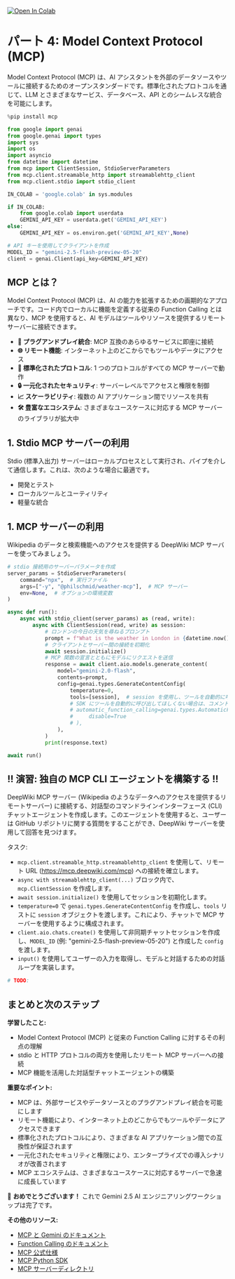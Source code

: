 [![Open In Colab](https://colab.research.google.com/assets/colab-badge.svg)](https://colab.research.google.com/github/philschmid/gemini-2.5-ai-engineering-workshop/blob/main/notebooks/04-model-context-protocol-mcp.ipynb)

# パート 4: Model Context Protocol (MCP)

Model Context Protocol (MCP) は、AI アシスタントを外部のデータソースやツールに接続するためのオープンスタンダードです。標準化されたプロトコルを通じて、LLM とさまざまなサービス、データベース、API とのシームレスな統合を可能にします。


```python
%pip install mcp
```


```python
from google import genai
from google.genai import types
import sys
import os
import asyncio
from datetime import datetime
from mcp import ClientSession, StdioServerParameters
from mcp.client.streamable_http import streamablehttp_client
from mcp.client.stdio import stdio_client

IN_COLAB = 'google.colab' in sys.modules

if IN_COLAB:
    from google.colab import userdata
    GEMINI_API_KEY = userdata.get('GEMINI_API_KEY')
else:
    GEMINI_API_KEY = os.environ.get('GEMINI_API_KEY',None)

# API キーを使用してクライアントを作成
MODEL_ID = "gemini-2.5-flash-preview-05-20"
client = genai.Client(api_key=GEMINI_API_KEY)
```

## MCP とは？

Model Context Protocol (MCP) は、AI の能力を拡張するための画期的なアプローチです。コード内でローカルに機能を定義する従来の Function Calling とは異なり、MCP を使用すると、AI モデルはツールやリソースを提供するリモートサーバーに接続できます。


- **🔌 プラグアンドプレイ統合**: MCP 互換のあらゆるサービスに即座に接続
- **🌐 リモート機能**: インターネット上のどこからでもツールやデータにアクセス
- **🔄 標準化されたプロトコル**: 1 つのプロトコルがすべての MCP サーバーで動作
- **🔒 一元化されたセキュリティ**: サーバーレベルでアクセスと権限を制御
- **📈 スケーラビリティ**: 複数の AI アプリケーション間でリソースを共有
- **🛠️ 豊富なエコシステム**: さまざまなユースケースに対応する MCP サーバーのライブラリが拡大中

## 1. Stdio MCP サーバーの利用

Stdio (標準入出力) サーバーはローカルプロセスとして実行され、パイプを介して通信します。これは、次のような場合に最適です。
- 開発とテスト
- ローカルツールとユーティリティ
- 軽量な統合


## 1. MCP サーバーの利用

Wikipedia のデータと検索機能へのアクセスを提供する DeepWiki MCP サーバーを使ってみましょう。


```python
# stdio 接続用のサーバーパラメータを作成
server_params = StdioServerParameters(
    command="npx",  # 実行ファイル
    args=["-y", "@philschmid/weather-mcp"],  # MCP サーバー
    env=None,  # オプションの環境変数
)

async def run():
    async with stdio_client(server_params) as (read, write):
        async with ClientSession(read, write) as session:
            # ロンドンの今日の天気を尋ねるプロンプト
            prompt = f"What is the weather in London in {datetime.now().strftime('%Y-%m-%d')}?"
            # クライアントとサーバー間の接続を初期化
            await session.initialize()
            # MCP 関数の宣言とともにモデルにリクエストを送信
            response = await client.aio.models.generate_content(
                model="gemini-2.0-flash",
                contents=prompt,
                config=genai.types.GenerateContentConfig(
                    temperature=0,
                    tools=[session],  # session を使用し、ツールを自動的に呼び出します
                    # SDK にツールを自動的に呼び出してほしくない場合は、コメントを解除してください
                    # automatic_function_calling=genai.types.AutomaticFunctionCallingConfig(
                    #     disable=True
                    # ),
                ),
            )
            print(response.text)

await run()
```

## !! 演習: 独自の MCP CLI エージェントを構築する !!

DeepWiki MCP サーバー (Wikipedia のようなデータへのアクセスを提供するリモートサーバー) に接続する、対話型のコマンドラインインターフェース (CLI) チャットエージェントを作成します。このエージェントを使用すると、ユーザーは GitHub リポジトリに関する質問をすることができ、DeepWiki サーバーを使用して回答を見つけます。

タスク:
- `mcp.client.streamable_http.streamablehttp_client` を使用して、リモート URL (https://mcp.deepwiki.com/mcp) への接続を確立します。
- `async with streamablehttp_client(...)` ブロック内で、`mcp.ClientSession` を作成します。
- `await session.initialize()` を使用してセッションを初期化します。
- `temperature=0` で `genai.types.GenerateContentConfig` を作成し、`tools` リストに `session` オブジェクトを渡します。これにより、チャットで MCP サーバーを使用するように構成されます。
- `client.aio.chats.create()` を使用して非同期チャットセッションを作成し、`MODEL_ID` (例: "gemini-2.5-flash-preview-05-20") と作成した `config` を渡します。
- `input()` を使用してユーザーの入力を取得し、モデルと対話するための対話ループを実装します。


```python
# TODO: 
```

## まとめと次のステップ

**学習したこと:**
- Model Context Protocol (MCP) と従来の Function Calling に対するその利点の理解
- stdio と HTTP プロトコルの両方を使用したリモート MCP サーバーへの接続
- MCP 機能を活用した対話型チャットエージェントの構築

**重要なポイント:**
- MCP は、外部サービスやデータソースとのプラグアンドプレイ統合を可能にします
- リモート機能により、インターネット上のどこからでもツールやデータにアクセスできます
- 標準化されたプロトコルにより、さまざまな AI アプリケーション間での互換性が保証されます
- 一元化されたセキュリティと権限により、エンタープライズでの導入シナリオが改善されます
- MCP エコシステムは、さまざまなユースケースに対応するサーバーで急速に成長しています

🎉 **おめでとうございます！** これで Gemini 2.5 AI エンジニアリングワークショップは完了です。

**その他のリソース:**
- [MCP と Gemini のドキュメント](https://ai.google.dev/gemini-api/docs/function-calling?example=weather#model_context_protocol_mcp)
- [Function Calling のドキュメント](https://ai.google.dev/gemini-api/docs/function-calling?lang=python)
- [MCP 公式仕様](https://spec.modelcontextprotocol.io/)
- [MCP Python SDK](https://github.com/modelcontextprotocol/python-sdk)
- [MCP サーバーディレクトリ](https://github.com/modelcontextprotocol/servers)
